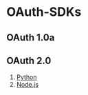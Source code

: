 # OAuth-SDKs
## OAuth 1.0a

## OAuth 2.0
1. [Python](https://github.com/bkieselEducational/OAuth-2.0-Client-Library-for-Python)
2. [Node.js](https://github.com/bkieselEducational/OAuth-2.0-Client-Library-for-Node.js)
